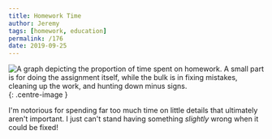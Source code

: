 ```yaml
---
title: Homework Time
author: Jeremy
tags: [homework, education]
permalink: /176
date: 2019-09-25
---
```


![A graph depicting the proportion of time spent on homework. A small part is for doing the assignment itself, while the bulk is in fixing mistakes, cleaning up the work, and hunting down minus signs.](https://res.cloudinary.com/dh3hm8pb7/image/upload/c_scale,q_auto:best/v1535842782/Handwaving/Published/HomeworkTime.png){: .centre-image }

I'm notorious for spending far too much time on little details that ultimately aren't important. I just can't stand having something *slightly* wrong when it could be fixed!
